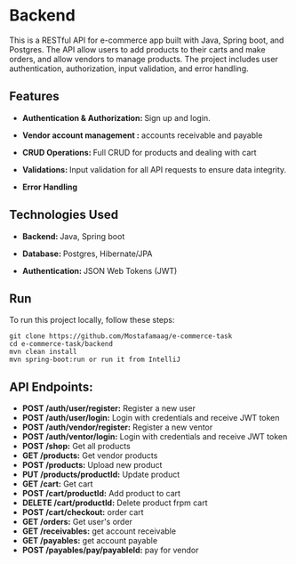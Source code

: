 # Backend

This is a RESTful API for e-commerce app built with Java, Spring boot, and Postgres. 
The API allow users to add products to their carts and make orders, and allow vendors to manage products. 
The project includes user authentication, authorization, input validation, and error handling. 

## Features
- <p align="left"><strong> Authentication & Authorization: </strong> Sign up and login. </p>
- <p align="left"><strong> Vendor account management :</strong>  accounts receivable and payable  </p>
- <p align="left"><strong> CRUD Operations: </strong>Full CRUD for products and dealing with cart</p>
- <p align="left"><strong> Validations: </strong>Input validation for all API requests to ensure data integrity.</p>
- <p align="left"><strong> Error Handling</strong> </p>

## Technologies Used
- <p align="left"> <strong> Backend: </strong> Java, Spring boot</p>
- <p align="left"> <strong> Database: </strong> Postgres, Hibernate/JPA</p>
- <p align="left"> <strong>Authentication: </strong> JSON Web Tokens (JWT)</p>



## Run
  To run this project locally, follow these steps:
  
    git clone https://github.com/Mostafamaag/e-commerce-task
    cd e-commerce-task/backend
    mvn clean install
    mvn spring-boot:run or run it from IntelliJ
  
## API Endpoints:
  - **POST /auth/user/register:** Register a new user
  - **POST /auth/user/login:** Login with credentials and receive JWT token
  - **POST /auth/vendor/register:** Register a new ventor
  - **POST /auth/ventor/login:** Login with credentials and receive JWT token
  - **POST /shop:** Get all products
  - **GET /products:** Get vendor products
  - **POST /products:** Upload new product
  - **PUT /products/productId:** Update product
  - **GET /cart:** Get cart
  - **POST /cart/productId:** Add product to cart
  - **DELETE /cart/productId:** Delete product frpm cart
  - **POST /cart/checkout:** order cart
  - **GET /orders:** Get user's order
  - **GET /receivables:** get account receivable
  - **GET /payables:** get account payable
  - **POST /payables/pay/payableId:** pay for vendor

 


